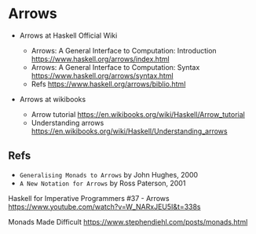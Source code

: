 # Arrows

* Arrows at Haskell Official Wiki
  - Arrows: A General Interface to Computation: Introduction
    https://www.haskell.org/arrows/index.html
  - Arrows: A General Interface to Computation: Syntax
    https://www.haskell.org/arrows/syntax.html
  - Refs
    https://www.haskell.org/arrows/biblio.html

* Arrows at wikibooks
  - Arrow tutorial
    https://en.wikibooks.org/wiki/Haskell/Arrow_tutorial
  - Understanding arrows
    https://en.wikibooks.org/wiki/Haskell/Understanding_arrows

## Refs

* `Generalising Monads to Arrows` by John Hughes, 2000
* `A New Notation for Arrows` by Ross Paterson, 2001

Haskell for Imperative Programmers #37 - Arrows
https://www.youtube.com/watch?v=W_NARxJEU5I&t=338s

Monads Made Difficult
https://www.stephendiehl.com/posts/monads.html

